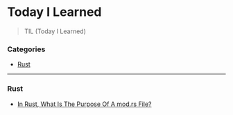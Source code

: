 # Today I Learned

> TIL (Today I Learned)

### Categories

- [Rust](#rust)

---

### Rust

- [In Rust, What Is The Purpose Of A mod.rs File?](/rust/in-rust-what-is-the-purpose-of-a-mod-rs-file.md)
